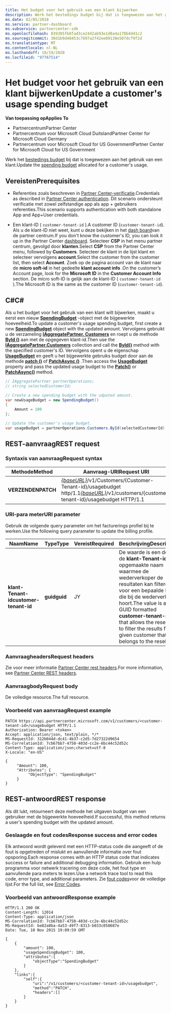 ```yaml
---
title: Het budget voor het gebruik van een klant bijwerken
description: Werk het bestedings budget bij dat is toegewezen aan het gebruik van een klant.
ms.date: 02/05/2018
ms.service: partner-dashboard
ms.subservice: partnercenter-sdk
ms.openlocfilehash: 839305fb8fad3ce2442ab93e1d8a4a170b4d41c2
ms.sourcegitcommit: 30d1b9d48453c7697a2f42ee09138e507dcf9f2d
ms.translationtype: MT
ms.contentlocale: nl-NL
ms.lasthandoff: 10/19/2020
ms.locfileid: "97767514"
---
```

# <a name="update-a-customers-usage-spending-budget"></a><span data-ttu-id="1c24f-103">Het budget voor het gebruik van een klant bijwerken</span><span class="sxs-lookup"><span data-stu-id="1c24f-103">Update a customer's usage spending budget</span></span>

<span data-ttu-id="1c24f-104">**Van toepassing op**</span><span class="sxs-lookup"><span data-stu-id="1c24f-104">**Applies To**</span></span>

- <span data-ttu-id="1c24f-105">Partnercentrum</span><span class="sxs-lookup"><span data-stu-id="1c24f-105">Partner Center</span></span>
- <span data-ttu-id="1c24f-106">Partnercentrum voor Microsoft Cloud Duitsland</span><span class="sxs-lookup"><span data-stu-id="1c24f-106">Partner Center for Microsoft Cloud Germany</span></span>
- <span data-ttu-id="1c24f-107">Partnercentrum voor Microsoft Cloud for US Government</span><span class="sxs-lookup"><span data-stu-id="1c24f-107">Partner Center for Microsoft Cloud for US Government</span></span>

<span data-ttu-id="1c24f-108">Werk het [bestedings budget](customer-usage-resources.md#customerusagesummary) bij dat is toegewezen aan het gebruik van een klant.</span><span class="sxs-lookup"><span data-stu-id="1c24f-108">Update the [spending budget](customer-usage-resources.md#customerusagesummary) allocated for a customer's usage.</span></span>

## <a name="prerequisites"></a><span data-ttu-id="1c24f-109">Vereisten</span><span class="sxs-lookup"><span data-stu-id="1c24f-109">Prerequisites</span></span>

- <span data-ttu-id="1c24f-110">Referenties zoals beschreven in [Partner Center-verificatie](partner-center-authentication.md).</span><span class="sxs-lookup"><span data-stu-id="1c24f-110">Credentials as described in [Partner Center authentication](partner-center-authentication.md).</span></span> <span data-ttu-id="1c24f-111">Dit scenario ondersteunt verificatie met zowel zelfstandige app als app + gebruikers referenties.</span><span class="sxs-lookup"><span data-stu-id="1c24f-111">This scenario supports authentication with both standalone App and App+User credentials.</span></span>

- <span data-ttu-id="1c24f-112">Een klant-ID ( `customer-tenant-id` ).</span><span class="sxs-lookup"><span data-stu-id="1c24f-112">A customer ID (`customer-tenant-id`).</span></span> <span data-ttu-id="1c24f-113">Als u de klant-ID niet weet, kunt u deze bekijken in het [dash board](https://partner.microsoft.com/dashboard)van de partner centrum.</span><span class="sxs-lookup"><span data-stu-id="1c24f-113">If you don't know the customer's ID, you can look it up in the Partner Center [dashboard](https://partner.microsoft.com/dashboard).</span></span> <span data-ttu-id="1c24f-114">Selecteer **CSP** in het menu partner centrum, gevolgd door **klanten**.</span><span class="sxs-lookup"><span data-stu-id="1c24f-114">Select **CSP** from the Partner Center menu, followed by **Customers**.</span></span> <span data-ttu-id="1c24f-115">Selecteer de klant in de lijst klant en selecteer vervolgens **account**.</span><span class="sxs-lookup"><span data-stu-id="1c24f-115">Select the customer from the customer list, then select **Account**.</span></span> <span data-ttu-id="1c24f-116">Zoek op de pagina account van de klant naar de **micro soft-id** in het gedeelte **klant account info** .</span><span class="sxs-lookup"><span data-stu-id="1c24f-116">On the customer’s Account page, look for the **Microsoft ID** in the **Customer Account Info** section.</span></span> <span data-ttu-id="1c24f-117">De micro soft-ID is gelijk aan de klant-ID ( `customer-tenant-id` ).</span><span class="sxs-lookup"><span data-stu-id="1c24f-117">The Microsoft ID is the same as the customer ID  (`customer-tenant-id`).</span></span>

## <a name="c"></a><span data-ttu-id="1c24f-118">C\#</span><span class="sxs-lookup"><span data-stu-id="1c24f-118">C\#</span></span>

<span data-ttu-id="1c24f-119">Als u het budget voor het gebruik van een klant wilt bijwerken, maakt u eerst een nieuw [**SpendingBudget**](/dotnet/api/microsoft.store.partnercenter.models.usage.spendingbudget) -object met de bijgewerkte hoeveelheid.</span><span class="sxs-lookup"><span data-stu-id="1c24f-119">To update a customer's usage spending budget, first create a new [**SpendingBudget**](/dotnet/api/microsoft.store.partnercenter.models.usage.spendingbudget) object with the updated amount.</span></span> <span data-ttu-id="1c24f-120">Vervolgens gebruikt u de verzameling [**IAggregatePartner. Customers**](/dotnet/api/microsoft.store.partnercenter.customers.icustomercollection) en roept u de methode [**ById ()**](/dotnet/api/microsoft.store.partnercenter.customers.icustomercollection.byid) aan met de opgegeven klant-id.</span><span class="sxs-lookup"><span data-stu-id="1c24f-120">Then use the [**IAggregatePartner.Customers**](/dotnet/api/microsoft.store.partnercenter.customers.icustomercollection) collection and call the [**ById()**](/dotnet/api/microsoft.store.partnercenter.customers.icustomercollection.byid) method with the specified customer's ID.</span></span> <span data-ttu-id="1c24f-121">Vervolgens opent u de eigenschap [**UsageBudget**](/dotnet/api/microsoft.store.partnercenter.customers.icustomer.usagebudget) en geeft u het bijgewerkte gebruiks budget door aan de methode [**patch ()**](/dotnet/api/microsoft.store.partnercenter.usage.icustomerusagespendingbudget.patch) of [**PatchAsync ()**](/dotnet/api/microsoft.store.partnercenter.usage.icustomerusagespendingbudget.patchasync) .</span><span class="sxs-lookup"><span data-stu-id="1c24f-121">Then access the [**UsageBudget**](/dotnet/api/microsoft.store.partnercenter.customers.icustomer.usagebudget) property and pass the updated usage budget to the [**Patch()**](/dotnet/api/microsoft.store.partnercenter.usage.icustomerusagespendingbudget.patch) or [**PatchAsync()**](/dotnet/api/microsoft.store.partnercenter.usage.icustomerusagespendingbudget.patchasync) method.</span></span>

``` csharp
// IAggregatePartner partnerOperations;
// string selectedCustomerId;

// Create a new spending budget with the udpated amount.
var newUsageBudget = new SpendingBudget()
{
    Amount = 100
};

// Update the customer's usage budget.
var usageBudget = partnerOperations.Customers.ById(selectedCustomerId).UsageBudget.Patch(newUsageBudget);
```

## <a name="rest-request"></a><span data-ttu-id="1c24f-122">REST-aanvraag</span><span class="sxs-lookup"><span data-stu-id="1c24f-122">REST request</span></span>

### <a name="request-syntax"></a><span data-ttu-id="1c24f-123">Syntaxis van aanvraag</span><span class="sxs-lookup"><span data-stu-id="1c24f-123">Request syntax</span></span>

| <span data-ttu-id="1c24f-124">Methode</span><span class="sxs-lookup"><span data-stu-id="1c24f-124">Method</span></span>    | <span data-ttu-id="1c24f-125">Aanvraag-URI</span><span class="sxs-lookup"><span data-stu-id="1c24f-125">Request URI</span></span>                                                                                             |
|-----------|---------------------------------------------------------------------------------------------------------|
| <span data-ttu-id="1c24f-126">**VERZENDEN**</span><span class="sxs-lookup"><span data-stu-id="1c24f-126">**PATCH**</span></span> | <span data-ttu-id="1c24f-127">[*{baseURL}*](partner-center-rest-urls.md)/v1/Customers/{Customer-Tenant-id}/usagebudget http/1.1</span><span class="sxs-lookup"><span data-stu-id="1c24f-127">[*{baseURL}*](partner-center-rest-urls.md)/v1/customers/{customer-tenant-id}/usagebudget  HTTP/1.1</span></span> |

### <a name="uri-parameter"></a><span data-ttu-id="1c24f-128">URI-para meter</span><span class="sxs-lookup"><span data-stu-id="1c24f-128">URI parameter</span></span>

<span data-ttu-id="1c24f-129">Gebruik de volgende query parameter om het facturerings profiel bij te werken.</span><span class="sxs-lookup"><span data-stu-id="1c24f-129">Use the following query parameter to update the billing profile.</span></span>

| <span data-ttu-id="1c24f-130">Naam</span><span class="sxs-lookup"><span data-stu-id="1c24f-130">Name</span></span>                   | <span data-ttu-id="1c24f-131">Type</span><span class="sxs-lookup"><span data-stu-id="1c24f-131">Type</span></span>     | <span data-ttu-id="1c24f-132">Vereist</span><span class="sxs-lookup"><span data-stu-id="1c24f-132">Required</span></span> | <span data-ttu-id="1c24f-133">Beschrijving</span><span class="sxs-lookup"><span data-stu-id="1c24f-133">Description</span></span>                                                                                                                                            |
|------------------------|----------|----------|--------------------------------------------------------------------------------------------------------------------------------------------------------|
| <span data-ttu-id="1c24f-134">**klant-Tenant-id**</span><span class="sxs-lookup"><span data-stu-id="1c24f-134">**customer-tenant-id**</span></span> | <span data-ttu-id="1c24f-135">**guid**</span><span class="sxs-lookup"><span data-stu-id="1c24f-135">**guid**</span></span> | <span data-ttu-id="1c24f-136">J</span><span class="sxs-lookup"><span data-stu-id="1c24f-136">Y</span></span>        | <span data-ttu-id="1c24f-137">De waarde is een door de **klant-Tenant-id** opgemaakte naam waarmee de wederverkoper de resultaten kan filteren voor een bepaalde klant die bij de wederverkoper hoort.</span><span class="sxs-lookup"><span data-stu-id="1c24f-137">The value is a GUID formatted **customer-tenant-id** that allows the reseller to filter the results for a given customer that belongs to the reseller.</span></span> |

### <a name="request-headers"></a><span data-ttu-id="1c24f-138">Aanvraagheaders</span><span class="sxs-lookup"><span data-stu-id="1c24f-138">Request headers</span></span>

<span data-ttu-id="1c24f-139">Zie voor meer informatie [Partner Center rest headers](headers.md).</span><span class="sxs-lookup"><span data-stu-id="1c24f-139">For more information, see [Partner Center REST headers](headers.md).</span></span>

### <a name="request-body"></a><span data-ttu-id="1c24f-140">Aanvraagbody</span><span class="sxs-lookup"><span data-stu-id="1c24f-140">Request body</span></span>

<span data-ttu-id="1c24f-141">De volledige resource.</span><span class="sxs-lookup"><span data-stu-id="1c24f-141">The full resource.</span></span>

### <a name="request-example"></a><span data-ttu-id="1c24f-142">Voorbeeld van aanvraag</span><span class="sxs-lookup"><span data-stu-id="1c24f-142">Request example</span></span>

```http
PATCH https://api.partnercenter.microsoft.com/v1/customers/<customer-tenant-id>/usagebudget HTTP/1.1
Authorization: Bearer <token>
Accept: application/json, text/plain, */*
MS-RequestId: 312b044d-dc41-4b37-c2d5-7d27322d9654
MS-CorrelationId: 7cb67bb7-4750-403d-cc2e-6bc44c52d52c
Content-Type: application/json;charset=utf-8
X-Locale: "en-US"

{
     "Amount": 100,
     "Attributes": {
          "ObjectType": "SpendingBudget"
     }
}
```

## <a name="rest-response"></a><span data-ttu-id="1c24f-143">REST-antwoord</span><span class="sxs-lookup"><span data-stu-id="1c24f-143">REST response</span></span>

<span data-ttu-id="1c24f-144">Als dit lukt, retourneert deze methode het uitgaven budget van een gebruiker met de bijgewerkte hoeveelheid.</span><span class="sxs-lookup"><span data-stu-id="1c24f-144">If successful, this method returns a user's spending budget with the updated amount.</span></span>

### <a name="response-success-and-error-codes"></a><span data-ttu-id="1c24f-145">Geslaagde en fout codes</span><span class="sxs-lookup"><span data-stu-id="1c24f-145">Response success and error codes</span></span>

<span data-ttu-id="1c24f-146">Elk antwoord wordt geleverd met een HTTP-status code die aangeeft of de fout is opgetreden of mislukt en aanvullende informatie over fout opsporing.</span><span class="sxs-lookup"><span data-stu-id="1c24f-146">Each response comes with an HTTP status code that indicates success or failure and additional debugging information.</span></span> <span data-ttu-id="1c24f-147">Gebruik een hulp programma voor netwerk tracering om deze code, het fout type en aanvullende para meters te lezen.</span><span class="sxs-lookup"><span data-stu-id="1c24f-147">Use a network trace tool to read this code, error type, and additional parameters.</span></span> <span data-ttu-id="1c24f-148">Zie [fout codes](error-codes.md)voor de volledige lijst.</span><span class="sxs-lookup"><span data-stu-id="1c24f-148">For the full list, see [Error Codes](error-codes.md).</span></span>

### <a name="response-example"></a><span data-ttu-id="1c24f-149">Voorbeeld van antwoord</span><span class="sxs-lookup"><span data-stu-id="1c24f-149">Response example</span></span>

```http
HTTP/1.1 200 OK
Content-Length: 12014
Content-Type: application/json
MS-CorrelationId: 7cb67bb7-4750-403d-cc2e-6bc44c52d52c
MS-RequestId: be82a8ba-4a53-49f7-8313-b033c058687e
Date: Tue, 10 Nov 2015 19:09:59 GMT

{
    {
        "amount": 100,
        "usageSpendingBudget": 100,
        "attributes":{
            "objectType":"SpendingBudget"
        }
    },
    "links":{
        "self":{
            "uri":"/v1/customers/<customer-tenant-id>/usagebudget",
            "method":"PATCH",
            "headers":[]
        }
    }
}
```
